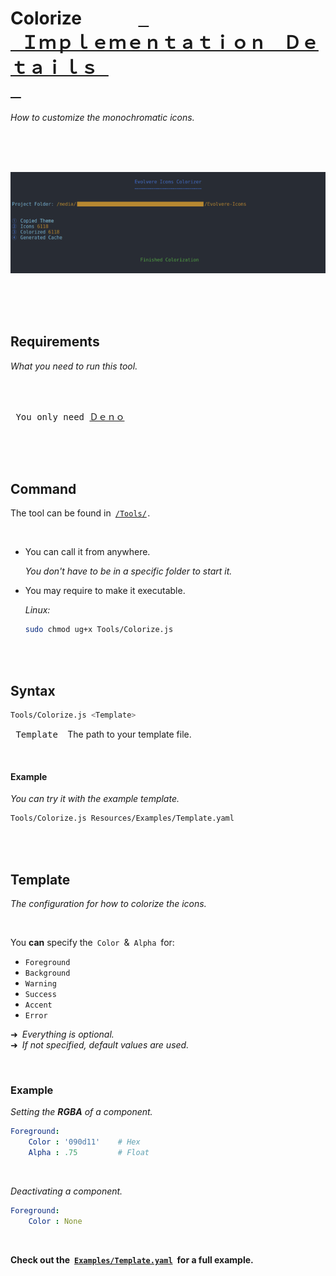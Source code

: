 
# Colorize     [<kbd> <br> Ｉｍｐｌｅｍｅｎｔａｔｉｏｎ　Ｄｅｔａｉｌｓ <br> </kbd>][Implementation]

*How to customize the monochromatic icons.*

<div align = center>

<br>
   
<kbd> <br> ![Showcase] <br> </kbd>

<br>

</div>


## Requirements

*What you need to run this tool.*

<br>

<kbd> <br> You only need [Ｄｅｎｏ][Deno] <br> </kbd>

<br>
<br>

## Command

The tool can be found in [`/Tools/`][Tools] .

<br>

- You can call it from anywhere.

    *You don't have to be in a specific folder to start it.*
    
- You may require to make it executable.

    *Linux:*
    
    ```sh
    sudo chmod ug+x Tools/Colorize.js
    ```

<br>
<br>

## Syntax

```sh
Tools/Colorize.js <Template>
```

<kbd> Template </kbd> The path to your template file.

<br>

#### Example

*You can try it with the example template.*

```sh
Tools/Colorize.js Resources/Examples/Template.yaml
```

<br>
<br>

## Template

*The configuration for how to colorize the icons.*

<br>

You **can** specify the `Color` & `Alpha` for:

- `Foreground`
- `Background`
- `Warning`
- `Success`
- `Accent`
- `Error`

➜ *Everything is optional.* <br>
➜ *If not specified, default values are used.*

<br>

### Example

*Setting the **RGBA** of a component.*

```yaml
Foreground:
    Color : '090d11'    # Hex
    Alpha : .75         # Float
```

<br>

*Deactivating a component.*

```yaml
Foreground:
    Color : None
```

<br>

**Check out the [`Examples/Template.yaml`][Example] for a full example.**

<br>

    
<!----------------------------------------------------------------------------->


[Implementation]: Implementation.md
[Showcase]: ../../Resources/Tools/Colorizer.png
[Example]: ../../Resources/Examples/Template.yaml
[Tools]: ../../Tools

[Deno]: https://deno.land/


